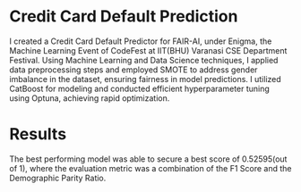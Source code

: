 # Credit Card Default Prediction

I created a Credit Card Default Predictor for FAIR-AI, under Enigma, the Machine Learning Event of CodeFest at IIT(BHU) Varanasi CSE Department Festival. Using Machine Learning and Data Science techniques, I applied data preprocessing steps and employed SMOTE to address gender imbalance in the dataset, ensuring fairness in model predictions. I utilized CatBoost for modeling and conducted efficient hyperparameter tuning using Optuna, achieving rapid optimization.

# Results

The best performing model was able to secure a best score of 0.52595(out of 1), where the evaluation metric was a combination of the F1 Score and the Demographic Parity Ratio.
